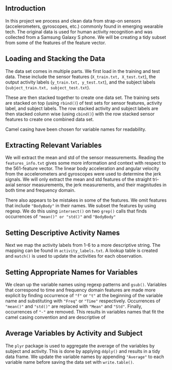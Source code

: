 ## Introduction

In this project we process and clean data from strap-on sensors (accelerometers, gyroscopes, etc.) commonly found in emerging wearable tech. The original data is used for human activity recognition and was collected from a Samsung Galaxy S phone. We will be creating a tidy subset from some of the features of the feature vector.

## Loading and Stacking the Data

The data set comes in multiple parts. We first load in the training and test data. These include the sensor features (`X_train.txt, X_test.txt`), the output activity labels (`y_train.txt, y_test.txt`), and the subject labels (`subject_train.txt, subject_test.txt`).

These are then stacked together to create one data set. The training sets are stacked on top (using `rbind()`) of test sets for sensor features, activity label, and subject labels. The row stacked activity and subject labels are then stacked column wise (using `cbind()`) with the row stacked sensor features to create one combined data set.

Camel casing have been chosen for variable names for readability.

## Extracting Relevant Variables

We will extract the mean and std of the sensor measurements. Reading the `features_info.txt` gives some more information and context with respect to the 561-feature vector. The linear body acceleration and angular velocity from the accelerometers and gyroscopes were used to determine the jerk signals. We will only extract the mean and std features of the straight tri-axial sensor measurements, the jerk measurements, and their magnitudes in both time and frequency domain.

There also appears to be mistakes in some of the features. We omit features that include `"BodyBody"` in their names. We subset the features by using regexp. We do this using `intersect()` on two `grep()` calls that finds occurrences of `"mean()" or "std()"` and `"BodyBody"`

## Setting Descriptive Activity Names

Next we map the activity labels from 1-6 to a more descriptive string. The mapping can be found in `activity_labels.txt`. A lookup table is created and `match()` is used to update the activities for each observation.

## Setting Appropriate Names for Variables

We clean up the variable names using regexp patterns and `gsub()`. Variables that correspond to time and frequency domain features are made more explicit by finding occurrence of `"f"` or `"t"` at the beginning of the variable name and substituting with `"Freq"` or `"Time"` respectively. Occurrences of `"mean()"` and `"std()"` are replaced with `"Mean"` and `"Std"`. Finally, occurrences of `"-"` are removed. This results in variables names that fit the camel casing convention and are descriptive of 

## Average Variables by Activity and Subject

The `plyr` package is used to aggregate the average of the variables by subject and activity. This is done by applying `ddply()` and results in a tidy data frame. We update the variable names by appending `"Average"` to each variable name before saving the data set with `write.table()`.